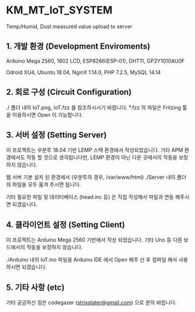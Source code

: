 # KM_MT_IoT_SYSTEM
Temp/Humid, Dust measured value upload to server

## 1. 개발 환경 (Development Enviroments)
Arduino Mega 2560, 1602 LCD, ESP8266(ESP-01), DHT11, GP2Y1010AU0F

Odroid XU4, Ubuntu 18.04, NginX 1.14.0, PHP 7.2.5, MySQL 14.14

## 2. 회로 구성 (Circuit Configuration)
./ 폴더 내의 IoT.png, IoT.fzz 를 참조하시시기 바랍니다.
*.fzz 의 파일은 Fritzing 툴을 이용하시면 Open 이 가능합니다.

## 3. 서버 설정 (Setting Server)
이 프로젝트는 우분투 18.04 기반 LEMP 스택 환경에서 작성되었습니다.
기타 APM 환경에서도 작동 할 것으로 생각됩니다만, LEMP 환경이 아닌 다른 곳에서의 작동을 보장하지 않습니다.

웹 서버 기본 설치 된 환경에서 (우분투의 경우, /var/www/html) ./Server 내의 폴더의 파일을 모두 옮겨 주시면 됩니다.

기타 필요한 파일 및 데이터베이스 (head.inc 등) 은 직접 작성해서 파일과 연동 해주시면 되겠습니다.

## 4. 클라이언트 설정 (Setting Client)
이 프로젝트는 Arduino Mega 2560 기반에서 작성 되었습니다.
기타 Uno 등 다른 보드에서의 작동을 보장하지 않습니다.

./Arduino 내의 IoT.ino 파일을 Arduino IDE 에서 Open 해주 신 후 컴파일 해서 사용하시면 되겠습니다.

## 5. 기타 사항 (etc)
기타 궁금하신 점은 codegazer (strixqlater@gmail.com) 으로 문의 바랍니다.
